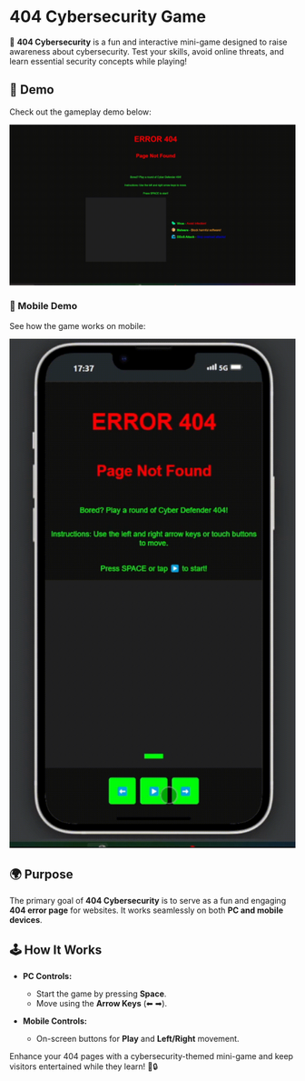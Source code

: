 # 404 Cybersecurity Game

🚀 **404 Cybersecurity** is a fun and interactive mini-game designed to raise awareness about cybersecurity. Test your skills, avoid online threats, and learn essential security concepts while playing!

## 🎥 Demo

Check out the gameplay demo below:

![Gameplay Demo](images/demo-video.gif)

### 📱 Mobile Demo

See how the game works on mobile:

![Mobile Demo](images/demo-mobile-video.gif)

## 🌍 Purpose

The primary goal of **404 Cybersecurity** is to serve as a fun and engaging **404 error page** for websites. It works seamlessly on both **PC and mobile devices**.

## 🕹️ How It Works

- **PC Controls:**
  - Start the game by pressing **Space**.
  - Move using the **Arrow Keys** (⬅ ➡).

- **Mobile Controls:**
  - On-screen buttons for **Play** and **Left/Right** movement.

Enhance your 404 pages with a cybersecurity-themed mini-game and keep visitors entertained while they learn! 🚀🔒
